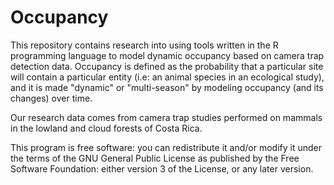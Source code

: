 # Occupancy
This repository contains research into using tools written in the R programming language to model dynamic occupancy based on camera trap detection data. Occupancy is defined as the probability that a particular site will contain a particular entity (i.e: an animal species in an ecological study), and it is made "dynamic" or "multi-season" by modeling occupancy (and its changes) over time.

Our research data comes from camera trap studies performed on mammals in the lowland and cloud forests of Costa Rica.

This program is free software: you can redistribute it and/or modify it under the terms of the GNU General Public License as published by the Free Software Foundation: either version 3 of the License, or any later version.

